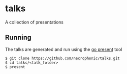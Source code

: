 # talks
A collection of presentations


## Running

The talks are generated and run using the [go present](https://godoc.org/golang.org/x/tools/present) tool

```shell
$ git clone https://github.com/necrophonic/talks.git
$ cd talks/<talk_folder>
$ present
```
